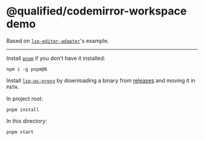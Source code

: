 # @qualified/codemirror-workspace demo

Based on [`lsp-editor-adapter`](https://github.com/wylieconlon/lsp-editor-adapter)'s example.

---

Install [`pnpm`] if you don't have it installed:

```
npm i -g pnpm@6
```

Install [`lsp-ws-proxy`](https://github.com/qualified/lsp-ws-proxy) by downloading a binary from [releases](https://github.com/qualified/lsp-ws-proxy/releases) and moving it in `PATH`.

In project root:

```
pnpm install
```

In this directory:

```
pnpm start
```

[`pnpm`]: https://pnpm.js.org/
